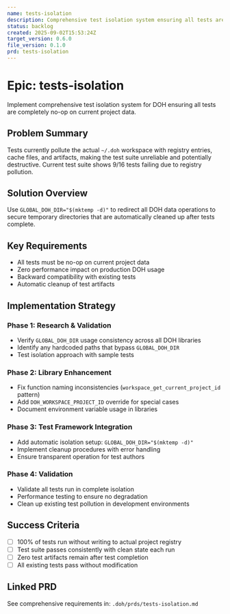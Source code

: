```yaml
---
name: tests-isolation
description: Comprehensive test isolation system ensuring all tests are no-op on current project data
status: backlog
created: 2025-09-02T15:53:24Z
target_version: 0.6.0
file_version: 0.1.0
prd: tests-isolation
---
```


# Epic: tests-isolation

Implement comprehensive test isolation system for DOH ensuring all tests are completely no-op on current project data.

## Problem Summary
Tests currently pollute the actual `~/.doh` workspace with registry entries, cache files, and artifacts, making the test suite unreliable and potentially destructive. Current test suite shows 9/16 tests failing due to registry pollution.

## Solution Overview
Use `GLOBAL_DOH_DIR="$(mktemp -d)"` to redirect all DOH data operations to secure temporary directories that are automatically cleaned up after tests complete.

## Key Requirements
- All tests must be no-op on current project data
- Zero performance impact on production DOH usage
- Backward compatibility with existing tests
- Automatic cleanup of test artifacts

## Implementation Strategy

### Phase 1: Research & Validation
- Verify `GLOBAL_DOH_DIR` usage consistency across all DOH libraries
- Identify any hardcoded paths that bypass `GLOBAL_DOH_DIR`
- Test isolation approach with sample tests

### Phase 2: Library Enhancement
- Fix function naming inconsistencies (`workspace_get_current_project_id` pattern)
- Add `DOH_WORKSPACE_PROJECT_ID` override for special cases
- Document environment variable usage in libraries

### Phase 3: Test Framework Integration
- Add automatic isolation setup: `GLOBAL_DOH_DIR="$(mktemp -d)"`
- Implement cleanup procedures with error handling
- Ensure transparent operation for test authors

### Phase 4: Validation
- Validate all tests run in complete isolation
- Performance testing to ensure no degradation
- Clean up existing test pollution in development environments

## Success Criteria
- [ ] 100% of tests run without writing to actual project registry
- [ ] Test suite passes consistently with clean state each run
- [ ] Zero test artifacts remain after test completion
- [ ] All existing tests pass without modification

## Linked PRD
See comprehensive requirements in: `.doh/prds/tests-isolation.md`